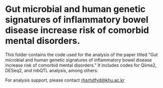 # Gut microbial and human genetic signatures of inflammatory bowel disease increase risk of comorbid mental disorders.
This folder contains the code used for the analysis of the paper titled "Gut microbial and human genetic signatures of inflammatory bowel disease increase risk of comorbid mental disorders." It includes codes for Qiime2, DESeq2, and mbQTL analysis, among others.
  
For analysis support, please contact rhsrhdfyd@khu.ac.kr
